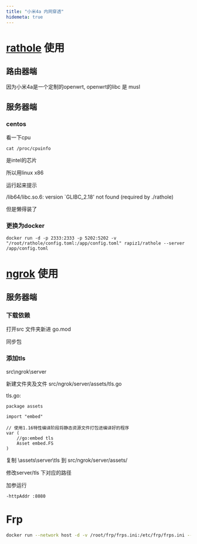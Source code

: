```yaml
---
title: "小米4a 内网穿透"
hidemeta: true
---
```


# [rathole](https://github.com/rapiz1/rathole) 使用

## 路由器端

因为小米4a是一个定制的openwrt, openwrt的libc 是 musl

## 服务器端

### centos 

看一下cpu

```
cat /proc/cpuinfo
```

是intel的芯片

所以用linux x86

运行起来提示

/lib64/libc.so.6: version `GLIBC_2.18' not found (required by ./rathole)

但是懒得装了

### 更换为docker

```
docker run -d -p 2333:2333 -p 5202:5202 -v "/root/rathole/config.toml:/app/config.toml" rapiz1/rathole --server /app/config.toml
```



# [ngrok](https://github.com/inconshreveable/ngrok) 使用

## 服务器端

### 下载依赖

打开src 文件夹新进 go.mod

同步包

### 添加tls

src\ngrok\server

新建文件夹及文件 src/ngrok/server/assets/tls.go

tls.go:

```
package assets

import "embed"

// 使用1.16特性编译阶段将静态资源文件打包进编译好的程序
var (
	//go:embed tls
	Asset embed.FS
)

```

复制 \assets\server\tls 到 src/ngrok/server/assets/

修改server/tls 下对应的路径



加参运行

```
-httpAddr :8080 
```

# Frp

```bash
docker run --network host -d -v /root/frp/frps.ini:/etc/frp/frps.ini --name frps snowdreamtech/frps
```